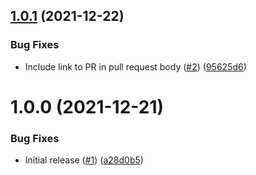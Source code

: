 ## [1.0.1](https://github.com/Unsupervisedcom/action-release-update-chart/compare/v1.0.0...v1.0.1) (2021-12-22)


### Bug Fixes

* Include link to PR in pull request body ([#2](https://github.com/Unsupervisedcom/action-release-update-chart/issues/2)) ([95625d6](https://github.com/Unsupervisedcom/action-release-update-chart/commit/95625d6d6699086bb502e9a3bf7ac15281095b5b))

# 1.0.0 (2021-12-21)


### Bug Fixes

* Initial release ([#1](https://github.com/Unsupervisedcom/action-release-update-chart/issues/1)) ([a28d0b5](https://github.com/Unsupervisedcom/action-release-update-chart/commit/a28d0b52fd40773467f3f452d3d859622b34d4b7))
